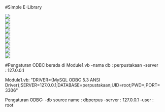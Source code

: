 #Simple E-Library

<img src="https://github.com/defuj/Simple-E-Library---MyPerpus/preview/Loading.JPG"></br>
<img src="https://github.com/defuj/Simple-E-Library---MyPerpus/preview/Home.JPG"></br>
<img src="https://github.com/defuj/Simple-E-Library---MyPerpus/preview/Home after login.JPG"></br>
<img src="https://github.com/defuj/Simple-E-Library---MyPerpus/preview/Pembuatan Akun.JPG"></br>
<img src="https://github.com/defuj/Simple-E-Library---MyPerpus/preview/Pengaturan.JPG"></br>
<img src="https://github.com/defuj/Simple-E-Library---MyPerpus/preview/Anggota Perpus.JPG"></br>
<img src="https://github.com/defuj/Simple-E-Library---MyPerpus/preview/Buku.JPG"></br>
<img src="https://github.com/defuj/Simple-E-Library---MyPerpus/preview/Pinjaman.JPG"></br>
<img src="https://github.com/defuj/Simple-E-Library---MyPerpus/preview/Pengembalian Buku.JPG"></br>

#Pengaturan ODBC berada di Module1.vb
-nama db : perpustakaan
-server : 127.0.0.1

Module1.vb:
"DRIVER={MySQL ODBC 5.3 ANSI Driver};SERVER=127.0.0.1;DATABASE=perpustakaan;UID=root;PWD=;PORT=3306"

Pengaturan ODBC:
-db source name : dbperpus
-server : 127.0.0.1
-user : root
